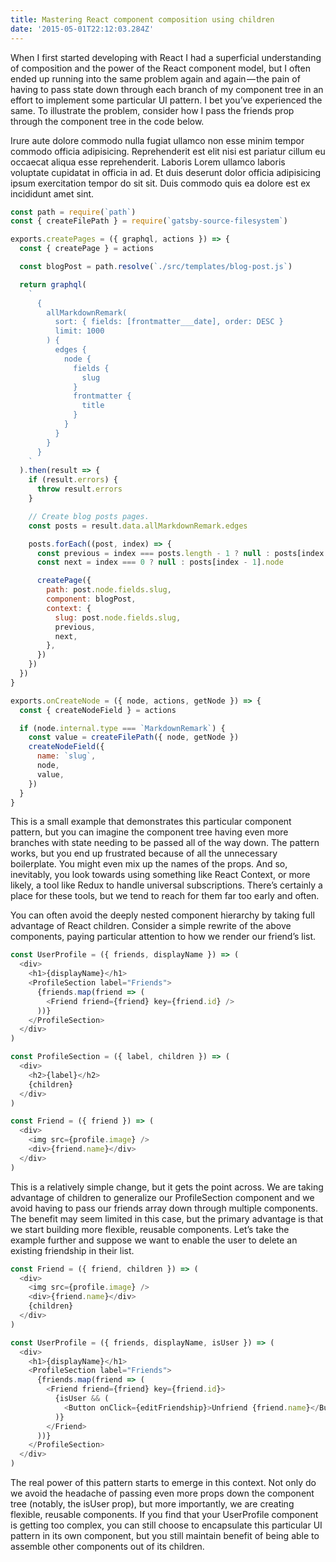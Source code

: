 ```yaml
---
title: Mastering React component composition using children
date: '2015-05-01T22:12:03.284Z'
---
```


When I first started developing with React I had a superficial understanding of composition and the power of the React component model, but I often ended up running into the same problem again and again — the pain of having to pass state down through each branch of my component tree in an effort to implement some particular UI pattern. I bet you’ve experienced the same. To illustrate the problem, consider how I pass the friends prop through the component tree in the code below.

Irure aute dolore commodo nulla fugiat ullamco non esse minim tempor commodo officia adipisicing. Reprehenderit est elit nisi est pariatur cillum eu occaecat aliqua esse reprehenderit. Laboris Lorem ullamco laboris voluptate cupidatat in officia in ad. Et duis deserunt dolor officia adipisicing ipsum exercitation tempor do sit sit. Duis commodo quis ea dolore est ex incididunt amet sint.

```javascript
const path = require(`path`)
const { createFilePath } = require(`gatsby-source-filesystem`)

exports.createPages = ({ graphql, actions }) => {
  const { createPage } = actions

  const blogPost = path.resolve(`./src/templates/blog-post.js`)

  return graphql(
    `
      {
        allMarkdownRemark(
          sort: { fields: [frontmatter___date], order: DESC }
          limit: 1000
        ) {
          edges {
            node {
              fields {
                slug
              }
              frontmatter {
                title
              }
            }
          }
        }
      }
    `
  ).then(result => {
    if (result.errors) {
      throw result.errors
    }

    // Create blog posts pages.
    const posts = result.data.allMarkdownRemark.edges

    posts.forEach((post, index) => {
      const previous = index === posts.length - 1 ? null : posts[index + 1].node
      const next = index === 0 ? null : posts[index - 1].node

      createPage({
        path: post.node.fields.slug,
        component: blogPost,
        context: {
          slug: post.node.fields.slug,
          previous,
          next,
        },
      })
    })
  })
}

exports.onCreateNode = ({ node, actions, getNode }) => {
  const { createNodeField } = actions

  if (node.internal.type === `MarkdownRemark`) {
    const value = createFilePath({ node, getNode })
    createNodeField({
      name: `slug`,
      node,
      value,
    })
  }
}
```

This is a small example that demonstrates this particular component pattern, but you can imagine the component tree having even more branches with state needing to be passed all of the way down. The pattern works, but you end up frustrated because of all the unnecessary boilerplate. You might even mix up the names of the props. And so, inevitably, you look towards using something like React Context, or more likely, a tool like Redux to handle universal subscriptions. There’s certainly a place for these tools, but we tend to reach for them far too early and often.

You can often avoid the deeply nested component hierarchy by taking full advantage of React children. Consider a simple rewrite of the above components, paying particular attention to how we render our friend’s list.

```javascript
const UserProfile = ({ friends, displayName }) => (
  <div>
    <h1>{displayName}</h1>
    <ProfileSection label="Friends">
      {friends.map(friend => (
        <Friend friend={friend} key={friend.id} />
      ))}
    </ProfileSection>
  </div>
)

const ProfileSection = ({ label, children }) => (
  <div>
    <h2>{label}</h2>
    {children}
  </div>
)

const Friend = ({ friend }) => (
  <div>
    <img src={profile.image} />
    <div>{friend.name}</div>
  </div>
)
```

This is a relatively simple change, but it gets the point across. We are taking advantage of children to generalize our ProfileSection component and we avoid having to pass our friends array down through multiple components. The benefit may seem limited in this case, but the primary advantage is that we start building more flexible, reusable components. Let’s take the example further and suppose we want to enable the user to delete an existing friendship in their list.

```javascript
const Friend = ({ friend, children }) => (
  <div>
    <img src={profile.image} />
    <div>{friend.name}</div>
    {children}
  </div>
)

const UserProfile = ({ friends, displayName, isUser }) => (
  <div>
    <h1>{displayName}</h1>
    <ProfileSection label="Friends">
      {friends.map(friend => (
        <Friend friend={friend} key={friend.id}>
          {isUser && (
            <Button onClick={editFriendship}>Unfriend {friend.name}</Button>
          )}
        </Friend>
      ))}
    </ProfileSection>
  </div>
)
```

The real power of this pattern starts to emerge in this context. Not only do we avoid the headache of passing even more props down the component tree (notably, the isUser prop), but more importantly, we are creating flexible, reusable components. If you find that your UserProfile component is getting too complex, you can still choose to encapsulate this particular UI pattern in its own component, but you still maintain benefit of being able to assemble other components out of its children.
